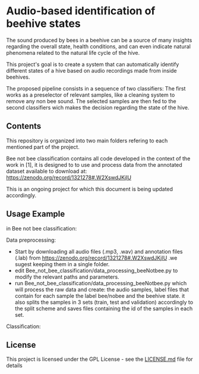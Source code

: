 # Audio-based identification of beehive states

The sound produced by bees in a beehive can be a source of many insights regarding the overall state, health conditions, and can even indicate natural phenomena related to the natural life cycle of the hive.

This project's goal is to create a system that can automatically identify different states of a hive based on audio recordings made from inside beehives. 

The proposed pipeline consists in a sequence of two classifiers: The first works as a preselector of relevant samples, like a cleaning system to remove any non bee sound.
The selected samples are then fed to the second classifiers wich makes the decision regarding the state of the hive.



## Contents

This repository is organized into two main folders refering to each mentioned part of the project.

Bee not bee classification contains all code developed in the context of the work in [1], it is designed to to use and process data from the annotated dataset available to download at: https://zenodo.org/record/1321278#.W2XswdJKjIU





This is an ongoing project for which this document is being updated accordingly.

## Usage Example

in Bee not bee classification:

Data preprocessing: 
- Start by downloading all audio files (.mp3, .wav) and annotation files (.lab) from https://zenodo.org/record/1321278#.W2XswdJKjIU .we sugest keeping them in a single folder.
- edit Bee_not_bee_classification/data_processing_beeNotbee.py to modify the relevant paths and parameters. 
- run Bee_not_bee_classification/data_processing_beeNotbee.py which will process the raw data and create: the audio samples, label files that contain for each sample the label bee/nobee and the beehive state.
it also splits the samples in 3 sets (train, test and validation) accordingly to the split scheme and saves files containing the id of the samples in each set.

Classification:


  


## License

This project is licensed under the GPL License - see the [LICENSE.md](LICENSE.md) file for details

